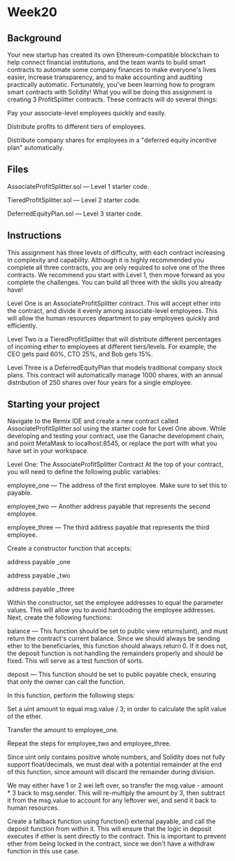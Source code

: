 # Week20



## Background
Your new startup has created its own Ethereum-compatible blockchain to help connect financial institutions, and the team wants to build smart contracts to automate some company finances to make everyone's lives easier, increase transparency, and to make accounting and auditing practically automatic.
Fortunately, you've been learning how to program smart contracts with Solidity! What you will be doing this assignment is creating 3 ProfitSplitter contracts. These contracts will do several things:


Pay your associate-level employees quickly and easily.


Distribute profits to different tiers of employees.


Distribute company shares for employees in a "deferred equity incentive plan" automatically.



## Files


AssociateProfitSplitter.sol — Level 1 starter code.


TieredProfitSplitter.sol — Level 2 starter code.


DeferredEquityPlan.sol — Level 3 starter code.



## Instructions

This assignment has three levels of difficulty, with each contract increasing in complexity and capability. Although it is highly recommended you complete all three contracts, you are only required to solve one of the three contracts. We recommend you start with Level 1, then move forward as you complete the challenges. You can build all three with the skills you already have!


Level One is an AssociateProfitSplitter contract. This will accept ether into the contract, and divide it evenly among associate-level employees. This will allow the human resources department to pay employees quickly and efficiently.


Level Two is a TieredProfitSplitter that will distribute different percentages of incoming ether to employees at different tiers/levels. For example, the CEO gets paid 60%, CTO 25%, and Bob gets 15%.


Level Three is a DeferredEquityPlan that models traditional company stock plans. This contract will automatically manage 1000 shares, with an annual distribution of 250 shares over four years for a single employee.



## Starting your project
Navigate to the Remix IDE and create a new contract called AssociateProfitSplitter.sol using the starter code for Level One above.
While developing and testing your contract, use the Ganache development chain, and point MetaMask to localhost:8545, or replace the port with what you have set in your workspace.

Level One: The AssociateProfitSplitter Contract
At the top of your contract, you will need to define the following public variables:


employee_one — The address of the first employee. Make sure to set this to payable.


employee_two — Another address payable that represents the second employee.


employee_three — The third address payable that represents the third employee.


Create a constructor function that accepts:


address payable _one


address payable _two


address payable _three


Within the constructor, set the employee addresses to equal the parameter values. This will allow you to avoid hardcoding the employee addresses.
Next, create the following functions:


balance — This function should be set to public view returns(uint), and must return the contract's current balance. Since we should always be sending ether to the beneficiaries, this function should always return 0. If it does not, the deposit function is not handling the remainders properly and should be fixed. This will serve as a test function of sorts.


deposit — This function should be set to public payable check, ensuring that only the owner can call the function.


In this function, perform the following steps:


Set a uint amount to equal msg.value / 3; in order to calculate the split value of the ether.


Transfer the amount to employee_one.


Repeat the steps for employee_two and employee_three.


Since uint only contains positive whole numbers, and Solidity does not fully support float/decimals, we must deal with a potential remainder at the end of this function, since amount will discard the remainder during division.


We may either have 1 or 2 wei left over, so transfer the msg.value - amount * 3 back to msg.sender. This will re-multiply the amount by 3, then subtract it from the msg.value to account for any leftover wei, and send it back to human resources.






Create a fallback function using function() external payable, and call the deposit function from within it. This will ensure that the logic in deposit executes if ether is sent directly to the contract. This is important to prevent ether from being locked in the contract, since we don't have a withdraw function in this use case.



